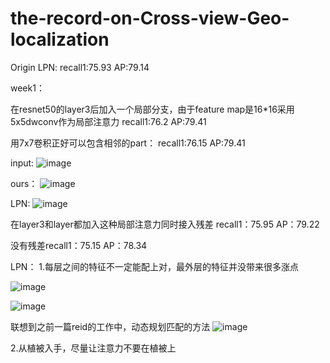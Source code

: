 # the-record-on-Cross-view-Geo-localization
Origin LPN:
recall1:75.93 AP:79.14

week1：

在resnet50的layer3后加入一个局部分支，由于feature map是16*16采用5x5dwconv作为局部注意力
recall1:76.2 AP:79.41

用7x7卷积正好可以包含相邻的part：
recall1:76.15 AP:79.41

input:
![image](https://user-images.githubusercontent.com/61531491/161293648-557f64a3-f144-4ffc-9403-a1f0282014c8.png)

ours：
![image](https://user-images.githubusercontent.com/61531491/161362630-f1c72463-1144-4e4f-99c9-febfdbcd95e7.png)


LPN:
![image](https://user-images.githubusercontent.com/61531491/161293484-d2f78512-34e3-46b3-b189-9acbf05c9be9.png)

在layer3和layer都加入这种局部注意力同时接入残差
recall1：75.95 AP：79.22

没有残差recall1：75.15 AP：78.34

LPN：
1.每层之间的特征不一定能配上对，最外层的特征并没带来很多涨点

![image](https://user-images.githubusercontent.com/61531491/161387638-2a735c7c-3be7-4809-b371-cdbe1e8d8e4a.png)

![image](https://user-images.githubusercontent.com/61531491/161378292-5d0458d8-7024-4571-94e3-a1e3b3f2be33.png)

联想到之前一篇reid的工作中，动态规划匹配的方法
![image](https://user-images.githubusercontent.com/61531491/161389049-6b5ed36f-30a7-4772-8523-8be3f12cef98.png)


2.从植被入手，尽量让注意力不要在植被上
